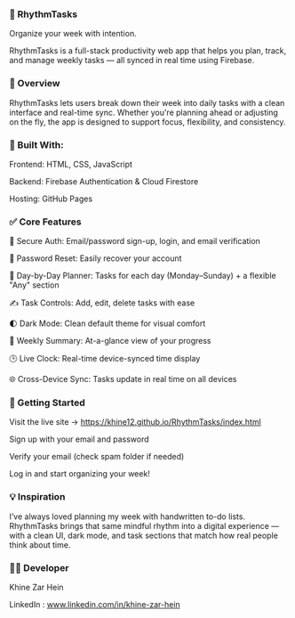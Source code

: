 ### 🎯 RhythmTasks

Organize your week with intention.

RhythmTasks is a full-stack productivity web app that helps you plan, track, and manage weekly tasks — all synced in real time using Firebase.

### 🌟 Overview

RhythmTasks lets users break down their week into daily tasks with a clean interface and real-time sync. Whether you're planning ahead or adjusting on the fly, the app is designed to support focus, flexibility, and consistency.

### 🧠 Built With:

Frontend: HTML, CSS, JavaScript

Backend: Firebase Authentication & Cloud Firestore

Hosting: GitHub Pages

### ✅ Core Features

🔐 Secure Auth: Email/password sign-up, login, and email verification

🔁 Password Reset: Easily recover your account

📅 Day-by-Day Planner: Tasks for each day (Monday–Sunday) + a flexible "Any" section

✍️ Task Controls: Add, edit, delete tasks with ease

🌓 Dark Mode: Clean default theme for visual comfort

🧠 Weekly Summary: At-a-glance view of your progress

🕒 Live Clock: Real-time device-synced time display

🌐 Cross-Device Sync: Tasks update in real time on all devices

### 🚀 Getting Started

Visit the live site → https://khine12.github.io/RhythmTasks/index.html

Sign up with your email and password

Verify your email (check spam folder if needed)

Log in and start organizing your week!

### 💡 Inspiration

I’ve always loved planning my week with handwritten to-do lists. RhythmTasks brings that same mindful rhythm into a digital experience — with a clean UI, dark mode, and task sections that match how real people think about time.

### 👩‍💻 Developer

Khine Zar Hein

LinkedIn : www.linkedin.com/in/khine-zar-hein
